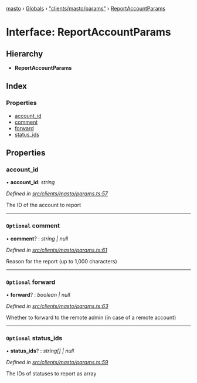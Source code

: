 [masto](../README.md) › [Globals](../globals.md) › ["clients/masto/params"](../modules/_clients_masto_params_.md) › [ReportAccountParams](_clients_masto_params_.reportaccountparams.md)

# Interface: ReportAccountParams

## Hierarchy

* **ReportAccountParams**

## Index

### Properties

* [account_id](_clients_masto_params_.reportaccountparams.md#account_id)
* [comment](_clients_masto_params_.reportaccountparams.md#optional-comment)
* [forward](_clients_masto_params_.reportaccountparams.md#optional-forward)
* [status_ids](_clients_masto_params_.reportaccountparams.md#optional-status_ids)

## Properties

###  account_id

• **account_id**: *string*

*Defined in [src/clients/masto/params.ts:57](https://github.com/neet/masto.js/blob/b9f6bdd/src/clients/masto/params.ts#L57)*

The ID of the account to report

___

### `Optional` comment

• **comment**? : *string | null*

*Defined in [src/clients/masto/params.ts:61](https://github.com/neet/masto.js/blob/b9f6bdd/src/clients/masto/params.ts#L61)*

Reason for the report (up to 1,000 characters)

___

### `Optional` forward

• **forward**? : *boolean | null*

*Defined in [src/clients/masto/params.ts:63](https://github.com/neet/masto.js/blob/b9f6bdd/src/clients/masto/params.ts#L63)*

Whether to forward to the remote admin (in case of a remote account)

___

### `Optional` status_ids

• **status_ids**? : *string[] | null*

*Defined in [src/clients/masto/params.ts:59](https://github.com/neet/masto.js/blob/b9f6bdd/src/clients/masto/params.ts#L59)*

The IDs of statuses to report as array
